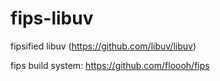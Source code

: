 fips-libuv
==========

fipsified libuv (https://github.com/libuv/libuv)

fips build system: https://github.com/floooh/fips
